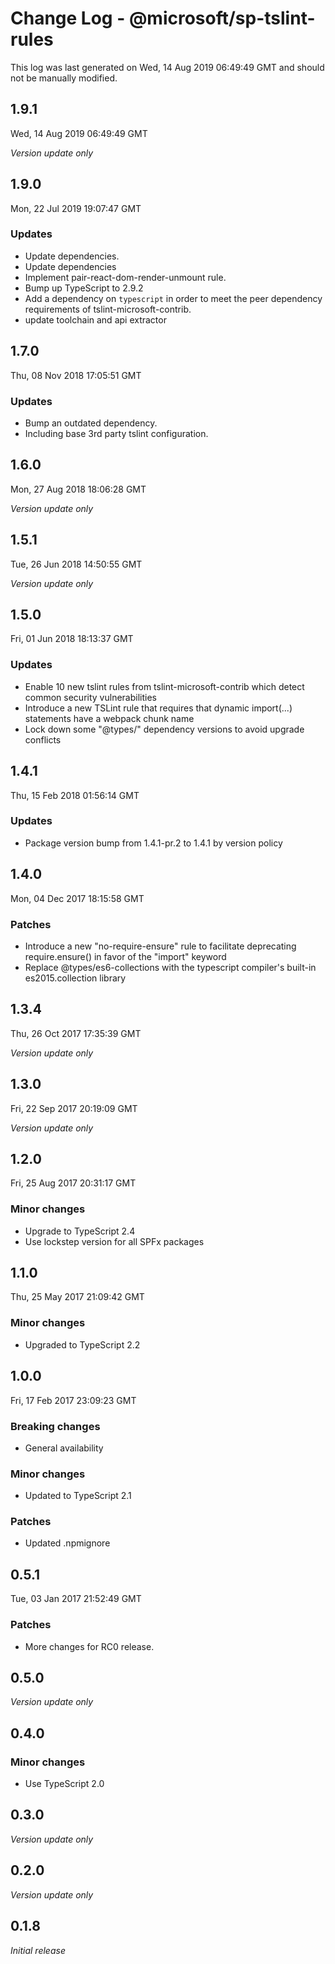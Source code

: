 # Change Log - @microsoft/sp-tslint-rules

This log was last generated on Wed, 14 Aug 2019 06:49:49 GMT and should not be manually modified.

## 1.9.1
Wed, 14 Aug 2019 06:49:49 GMT

*Version update only*

## 1.9.0
Mon, 22 Jul 2019 19:07:47 GMT

### Updates

-  Update dependencies.
- Update dependencies
- Implement pair-react-dom-render-unmount rule.
- Bump up TypeScript to 2.9.2
- Add a dependency on `typescript` in order to meet the peer dependency requirements of tslint-microsoft-contrib.
- update toolchain and api extractor

## 1.7.0
Thu, 08 Nov 2018 17:05:51 GMT

### Updates

- Bump an outdated dependency.
- Including base 3rd party tslint configuration.

## 1.6.0
Mon, 27 Aug 2018 18:06:28 GMT

*Version update only*

## 1.5.1
Tue, 26 Jun 2018 14:50:55 GMT

*Version update only*

## 1.5.0
Fri, 01 Jun 2018 18:13:37 GMT

### Updates

- Enable 10 new tslint rules from tslint-microsoft-contrib which detect common security vulnerabilities
- Introduce a new TSLint rule that requires that dynamic import(...) statements have a webpack chunk name
- Lock down some "@types/" dependency versions to avoid upgrade conflicts

## 1.4.1
Thu, 15 Feb 2018 01:56:14 GMT

### Updates

- Package version bump from 1.4.1-pr.2 to 1.4.1 by version policy

## 1.4.0
Mon, 04 Dec 2017 18:15:58 GMT

### Patches

- Introduce a new "no-require-ensure" rule to facilitate deprecating require.ensure() in favor of the "import" keyword
- Replace @types/es6-collections with the typescript compiler's built-in es2015.collection library

## 1.3.4
Thu, 26 Oct 2017 17:35:39 GMT

*Version update only*

## 1.3.0
Fri, 22 Sep 2017 20:19:09 GMT

*Version update only*

## 1.2.0
Fri, 25 Aug 2017 20:31:17 GMT

### Minor changes

- Upgrade to TypeScript 2.4
- Use lockstep version for all SPFx packages

## 1.1.0
Thu, 25 May 2017 21:09:42 GMT

### Minor changes

- Upgraded to TypeScript 2.2

## 1.0.0
Fri, 17 Feb 2017 23:09:23 GMT

### Breaking changes

- General availability

### Minor changes

- Updated to TypeScript 2.1

### Patches

- Updated .npmignore

## 0.5.1
Tue, 03 Jan 2017 21:52:49 GMT

### Patches

- More changes for RC0 release.

## 0.5.0

*Version update only*

## 0.4.0

### Minor changes

- Use TypeScript 2.0

## 0.3.0

*Version update only*

## 0.2.0

*Version update only*

## 0.1.8

*Initial release*

